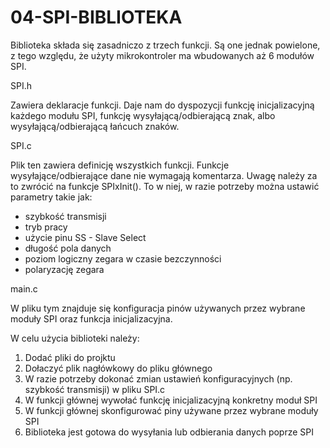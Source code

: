 # 04-SPI-BIBLIOTEKA
Biblioteka składa się zasadniczo z trzech funkcji. Są one jednak powielone, z tego względu, że użyty mikrokontroler ma wbudowanych aż 6 modułów SPI. 

SPI.h

Zawiera deklaracje funkcji. Daje nam do dyspozycji funkcję inicjalizacyjną każdego modułu SPI, funkcję wysyłającą/odbierającą znak, albo wysyłającą/odbierającą łańcuch znaków.

SPI.c

Plik ten zawiera definicję wszystkich funkcji. Funkcje wysyłające/odbierające dane nie wymagają komentarza. Uwagę należy za to zwrócić na funkcje SPIxInit(). To w niej, w razie potrzeby można ustawić parametry takie jak:
- szybkość transmisji
- tryb pracy
- użycie pinu SS - Slave Select
- długość pola danych
- poziom logiczny zegara w czasie bezczynności
- polaryzację zegara

main.c

W pliku tym znajduje się konfiguracja pinów używanych przez wybrane moduły SPI oraz funkcja inicjalizacyjna.

W celu użycia biblioteki należy:
1) Dodać pliki do projktu
2) Dołaczyć plik nagłówkowy do pliku głównego
3) W razie potrzeby dokonać zmian ustawień konfiguracyjnych (np. szybkość transmisji) w pliku SPI.c
4) W funkcji głównej wywołać funkcję inicjalizacyjną konkretny moduł SPI
5) W funkcji głównej skonfigurować piny używane przez wybrane moduły SPI
6) Biblioteka jest gotowa do wysyłania lub odbierania danych poprze SPI
